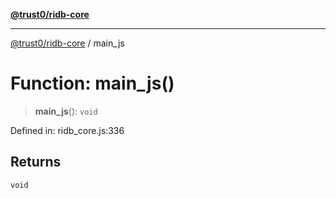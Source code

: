[**@trust0/ridb-core**](../README.md)

***

[@trust0/ridb-core](../README.md) / main\_js

# Function: main\_js()

> **main\_js**(): `void`

Defined in: ridb\_core.js:336

## Returns

`void`
